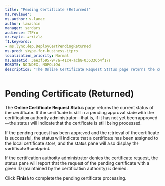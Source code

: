 ```yaml
---
title: "Pending Certificate (Returned)"
ms.reviewer: 
ms.author: v-lanac
author: lanachin
manager: serdars
audience: ITPro
ms.topic: article
f1.keywords:
- ms.lync.dep.DeployCertPendingReturned
ms.prod: skype-for-business-itpro
localization_priority: Normal
ms.assetid: 3ee3f595-947a-41c4-acb8-036336b4f17e
ROBOTS: NOINDEX, NOFOLLOW
description: "The Online Certificate Request Status page returns the current status of the certificate. If the certificate is still in a pending approval state with the certification authority administrator—that is, if it has not yet been approved—the status will indicate that the certificate is still being processed."
---
```


# Pending Certificate (Returned)
 
The **Online Certificate Request Status** page returns the current status of the certificate. If the certificate is still in a pending approval state with the certification authority administrator—that is, if it has not yet been approved—the status will indicate that the certificate is still being processed.
  
If the pending request has been approved and the retrieval of the certificate is successful, the status will indicate that a certificate has been assigned to the local certificate store, and the status pane will also display the certificate thumbprint.
  
If the certification authority administrator denies the certificate request, the status pane will report that the request of the pending certificate with a given ID (maintained by the certification authority) is denied.
  
Click **Finish** to complete the pending certificate processing.
  

